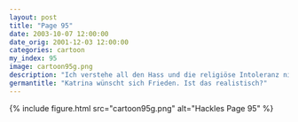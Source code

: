 ```yaml
---
layout: post
title: "Page 95"
date: 2003-10-07 12:00:00
date_orig: 2001-12-03 12:00:00
categories: cartoon
my_index: 95
image: cartoon95g.png
description: "Ich verstehe all den Hass und die religiöse Intoleranz nicht Warum können nicht alle miteinander auskommen Ja, ich wünschte wir könnten mit unseren Nachbarn im mittleren Osten Frieden schließen Es wäre schön in einer Welt zu leben in der Probleme nicht mit Gewalt gelöst werden Öh, ich habe von dem Emacs vs. Vi Kampf zwischen Hackles und den Pinguinen gesprochen Boss Dog Katrina"
germantitle: "Katrina wünscht sich Frieden. Ist das realistisch?"
---
```


{% include figure.html src="cartoon95g.png" alt="Hackles Page 95"  %}
